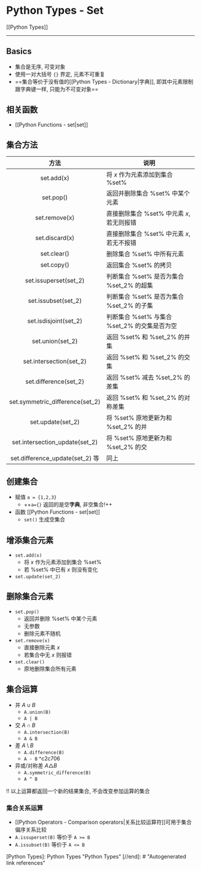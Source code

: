 # Python Types - Set

[[Python Types]]

---

## Basics

* 集合是无序, 可变对象
* 使用一对大括号 `{}` 界定, 元素不可重复
* ==集合等价于没有值的[[Python Types - Dictionary|字典]], 即其中元素限制跟字典键一样, 只能为不可变对象==

## 相关函数

* [[Python Functions - set|set]]

## 集合方法

|              方法                | 说明                                   |
|:-------------------------------:|--------------------------------------|
|           set.add(x)            | 将 *x* 作为元素添加到集合 %set%          |
|            set.pop()            | 返回并删除集合 %set% 中某个元素          |
|          set.remove(x)          | 直接删除集合 %set% 中元素 *x*, 若无则报错 |
|          set.discard(x)         | 直接删除集合 %set% 中元素 *x*, 若无不报错 |
|           set.clear()           | 删除集合 %set% 中所有元素               |
|           set.copy()            | 返回集合 %set% 的拷贝                  |
|      set.issuperset(set_2)      | 判断集合 %set% 是否为集合 %set_2% 的超集 |
|       set.issubset(set_2)       | 判断集合 %set% 是否为集合 %set_2% 的子集 |
|      set.isdisjoint(set_2)      | 判断集合 %set% 与集合 %set_2% 的交集是否为空 |
|        set.union(set_2)         | 返回 %set% 和 %set_2% 的并集           |
|     set.intersection(set_2)     | 返回 %set% 和 %set_2% 的交集           |
|      set.difference(set_2)      | 返回 %set% 减去 %set_2% 的差集         |
| set.symmetric_difference(set_2) | 返回 %set% 和 %set_2% 的对称差集        |
| set.update(set_2)               | 将 %set% 原地更新为和 %set_2% 的并      |
| set.intersection_update(set_2)  | 将 %set% 原地更新为和 %set_2% 的交      |
| set.difference_update(set_2) 等 | 同上                                  |

## 创建集合

* 赋值 `a = {1,2,3}`
    * ++`a={}` 返回的是空**字典**, 非空集合!++
* 函数 [[Python Functions - set|set]]
    * `set()` 生成空集合

## 增添集合元素

* `set.add(x)`
    * 将 *x* 作为元素添加到集合 %set%
    * 若 %set%  中已有 *x* 则没有变化
* `set.update(set_2)`

## 删除集合元素

* `set.pop()`
    * 返回并删除 %set% 中某个元素
    * 无参数
    * 删除元素不随机
* `set.remove(x)`
    * 直接删除元素 *x*
    * 若集合中无 *x* 则报错
* `set.clear()`
    * 原地删除集合所有元素

## 集合运算

* 并 $A \cup B$
    * `A.union(B)`
    * `A | B`
* 交 $A \cap B$
    * `A.intersection(B)`
    * `A & B`
* 差 $A \setminus B$
    * `A.difference(B)`
    * `A - B` ^c2c706
* 异或/对称差 $A \triangle B$
    * `A.symmetric_difference(B)`
    * `A ^ B`

!! 以上运算都返回一个新的结果集合, 不会改变参加运算的集合

### 集合关系运算

* [[Python Operators - Comparison operators|关系比较运算符]]可用于集合偏序关系比较
* `A.issuperset(B)` 等价于 `A >= B`
* `A.issubset(B)` 等价于 `A <= B`

[//begin]: # "Autogenerated link references for markdown compatibility"
[Python Types]: Python Types "Python Types"
[//end]: # "Autogenerated link references"